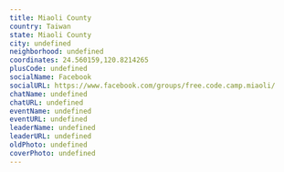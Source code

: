 ```yaml
---
title: Miaoli County
country: Taiwan
state: Miaoli County
city: undefined
neighborhood: undefined
coordinates: 24.560159,120.8214265
plusCode: undefined
socialName: Facebook
socialURL: https://www.facebook.com/groups/free.code.camp.miaoli/
chatName: undefined
chatURL: undefined
eventName: undefined
eventURL: undefined
leaderName: undefined
leaderURL: undefined
oldPhoto: undefined
coverPhoto: undefined
---
```

